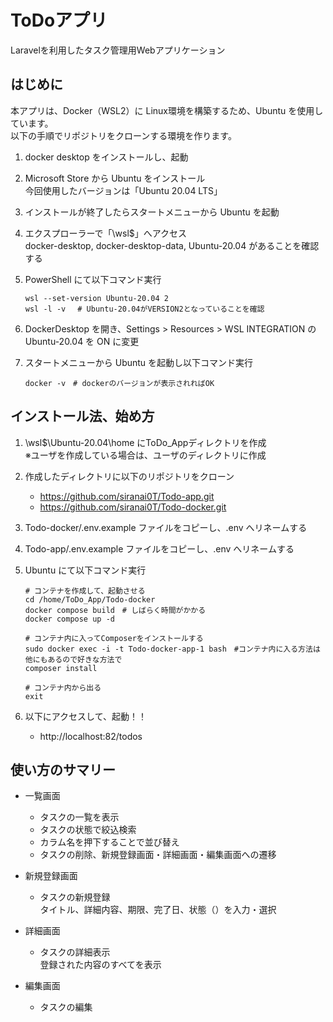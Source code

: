 # ToDoアプリ

Laravelを利用したタスク管理用Webアプリケーション

## はじめに

本アプリは、Docker（WSL2）に Linux環境を構築するため、Ubuntu を使用しています。  
以下の手順でリポジトリをクローンする環境を作ります。

1. docker desktop をインストールし、起動

2. Microsoft Store から Ubuntu をインストール  
    今回使用したバージョンは「Ubuntu 20.04 LTS」

3. インストールが終了したらスタートメニューから Ubuntu を起動

4. エクスプローラーで「\\wsl$」へアクセス  
    docker-desktop, docker-desktop-data, Ubuntu-20.04 があることを確認する

5. PowerShell にて以下コマンド実行

    ```
    wsl --set-version Ubuntu-20.04 2
    wsl -l -v 　# Ubuntu-20.04がVERSION2となっていることを確認
    ```

6. DockerDesktop を開き、Settings > Resources > WSL INTEGRATION の Ubuntu-20.04 を ON に変更

7. スタートメニューから Ubuntu を起動し以下コマンド実行

    ```
    docker -v　# dockerのバージョンが表示されればOK
    ```

## インストール法、始め方

1. \wsl$\Ubuntu-20.04\home にToDo_Appディレクトリを作成  
※ユーザを作成している場合は、ユーザのディレクトリに作成

2. 作成したディレクトリに以下のリポジトリをクローン
    * https://github.com/siranai0T/Todo-app.git
    * https://github.com/siranai0T/Todo-docker.git

3. Todo-docker/.env.example ファイルをコピーし、.env へリネームする

4. Todo-app/.env.example ファイルをコピーし、.env へリネームする

5. Ubuntu にて以下コマンド実行

    ```
    # コンテナを作成して、起動させる
    cd /home/ToDo_App/Todo-docker
    docker compose build　# しばらく時間がかかる
    docker compose up -d

    # コンテナ内に入ってComposerをインストールする
    sudo docker exec -i -t Todo-docker-app-1 bash　#コンテナ内に入る方法は他にもあるので好きな方法で
    composer install

    # コンテナ内から出る
    exit
    ```

6. 以下にアクセスして、起動！！
    * http://localhost:82/todos

## 使い方のサマリー

* 一覧画面
    * タスクの一覧を表示
    * タスクの状態で絞込検索
    * カラム名を押下することで並び替え
    * タスクの削除、新規登録画面・詳細画面・編集画面への遷移

* 新規登録画面
    * タスクの新規登録  
      タイトル、詳細内容、期限、完了日、状態（）を入力・選択

* 詳細画面
    * タスクの詳細表示  
        登録された内容のすべてを表示

* 編集画面
    * タスクの編集

